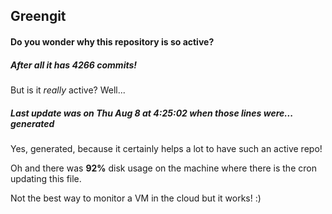 ## Greengit

#### Do you wonder why this repository is so active?

##### After all it has 4266 commits!

But is it *really* active? Well...

##### Last update was on Thu Aug 8 at 4:25:02 when those lines were... generated

Yes, generated, because it certainly helps a lot to have such an active repo!

Oh and there was **92%** disk usage on the machine
where there is the cron updating this file.

Not the best way to monitor a VM in the cloud but it works! :)
